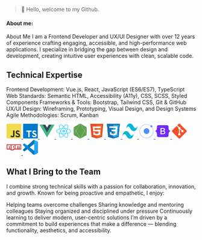 > 👋 Hello, welcome to my Github.


#### About me:
About Me
I am a Frontend Developer and UX/UI Designer with over 12 years of experience crafting engaging, accessible, and high-performance web applications. I specialize in bridging the gap between design and development, creating intuitive user experiences with clean, scalable code.

## Technical Expertise
Frontend Development: Vue.js, React, JavaScript (ES6/ES7), TypeScript
Web Standards: Semantic HTML, Accessibility (A11y), CSS, SCSS, Styled Components
Frameworks & Tools: Bootstrap, Tailwind CSS, Git & GitHub
UX/UI Design: Wireframing, Prototyping, Visual Design, and Design Systems
Agile Methodologies: Scrum, Kanban

<div align="left"> 
    <a href="https://developer.mozilla.org/en-US/docs/Web/JavaScript" target="_blank" rel="noreferrer"> 
        <img src="https://raw.githubusercontent.com/devicons/devicon/master/icons/javascript/javascript-original.svg" alt="javascript" width="40" height="40"/> 
    </a>
    <a href="https://www.typescriptlang.org/" target="_blank" rel="noreferrer"> 
        <img src="https://raw.githubusercontent.com/devicons/devicon/master/icons/typescript/typescript-original.svg" alt="typescript" width="40" height="40"/> 
    </a>
    <a href="https://vuejs.org/" target="_blank" rel="noreferrer"> 
        <img src="https://raw.githubusercontent.com/devicons/devicon/master/icons/vuejs/vuejs-original.svg" alt="vuejs" width="40" height="40"/> 
    </a> 
    <a href="https://reactjs.org/" target="_blank" rel="noreferrer"> 
        <img src="https://raw.githubusercontent.com/devicons/devicon/master/icons/react/react-original.svg" alt="react" width="40" height="40"/> 
    </a> 
    <a href="https://nodejs.org" target="_blank" rel="noreferrer"> 
        <img src="https://raw.githubusercontent.com/devicons/devicon/master/icons/nodejs/nodejs-plain.svg" alt="nodejs" width="40" height="40"/> 
    </a>
  <a href="https://developer.mozilla.org/en-US/docs/Learn/HTML" target="_blank" rel="noreferrer"> 
        <img src="https://raw.githubusercontent.com/devicons/devicon/master/icons/html5/html5-original.svg" alt="html5" width="40" height="40"/> 
    </a>
  <a href="https://developer.mozilla.org/en-US/docs/Web/CSS" target="_blank" rel="noreferrer"> 
        <img src="https://raw.githubusercontent.com/devicons/devicon/master/icons/css3/css3-original.svg" alt="css3" width="40" height="40"/> 
    </a>
  <a href="https://tailwindcss.com" target="_blank" rel="noreferrer"> 
        <img src="https://github.com/Tuanxu5/my_portfolio/blob/master/src/app/assets/icons/skills/icon_stack_tailwind.svg" alt="tailwindcss" width="40" height="40"/> 
    </a>
  <a href="https://ionicframework.com" target="_blank" rel="noreferrer"> 
        <img src="https://raw.githubusercontent.com/devicons/devicon/master/icons/ionic/ionic-original.svg" alt="ionic" width="40" height="40"/> 
    </a>
  <a href="https://getbootstrap.com" target="_blank" rel="noreferrer"> 
        <img src="https://raw.githubusercontent.com/devicons/devicon/master/icons/bootstrap/bootstrap-plain.svg" alt="bootstrap" width="40" height="40"/> 
    </a>
  <a href="https://git-scm.com" target="_blank" rel="noreferrer"> 
        <img src="https://raw.githubusercontent.com/devicons/devicon/master/icons/git/git-original.svg" alt="git" width="40" height="40"/> 
    </a>
  <a href="https://www.npmjs.com" target="_blank" rel="noreferrer"> 
        <img src="https://raw.githubusercontent.com/devicons/devicon/master/icons/npm/npm-original-wordmark.svg" alt="npm" width="40" height="40"/> 
    </a> 
  <a href="https://www.w3.org/html/](https://code.visualstudio.com" target="_blank" rel="noreferrer"> 
        <img src="https://raw.githubusercontent.com/devicons/devicon/master/icons/vscode/vscode-original.svg" alt="vscode" width="40" height="40"/> 
    </a> 
</div>

## What I Bring to the Team
I combine strong technical skills with a passion for collaboration, innovation, and growth. Known for being proactive and empathetic, I enjoy:

Helping teams overcome challenges
Sharing knowledge and mentoring colleagues
Staying organized and disciplined under pressure
Continuously learning to deliver modern, user-centric solutions
I’m driven by a commitment to build experiences that make a difference — blending functionality, aesthetics, and accessibility.

